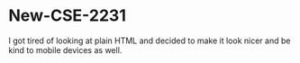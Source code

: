 # New-CSE-2231
I got tired of looking at plain HTML and decided to make it look nicer and be kind to mobile devices as well.
